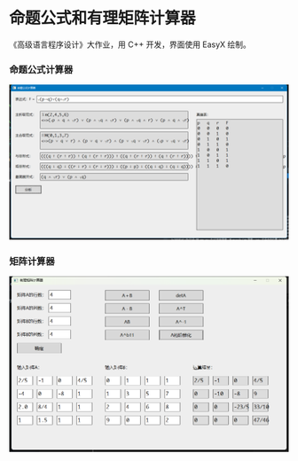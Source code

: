 # 命题公式和有理矩阵计算器
 《高级语言程序设计》大作业，用 C++ 开发，界面使用 EasyX 绘制。

### 命题公式计算器
![](Screenshots/proposition-1.png)

### 矩阵计算器
![](Screenshots/matrix-1.png)
